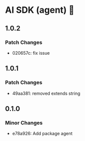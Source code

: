 # AI SDK (agent) 👋

## 1.0.2

### Patch Changes

- 020657c: fix issue

## 1.0.1

### Patch Changes

- 49aa381: removed extends string

## 0.1.0

### Minor Changes

- e78a926: Add package agent
